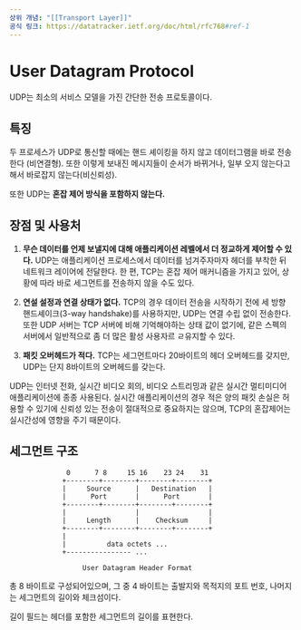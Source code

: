 ```yaml
---
상위 개념: "[[Transport Layer]]"
공식 링크: https://datatracker.ietf.org/doc/html/rfc768#ref-1
---
```

# User Datagram Protocol
UDP는 최소의 서비스 모델을 가진 간단한 전송 프로토콜이다.

## 특징
두 프로세스가 UDP로 통신할 때에는 핸드 셰이킹을 하지 않고 데이터그램을 바로 전송한다 (비연결형). 또한 이렇게 보내진 메시지들이 순서가 바뀌거나, 일부 오지 않는다고 해서 바로잡지 않는다(비신뢰성).

또한 UDP는 **혼잡 제어 방식을 포함하지 않는다.**

## 장점 및 사용처
1. **무슨 데이터를 언제 보낼지에 대해 애플리케이션 레벨에서 더 정교하게 제어할 수 있다.**
	UDP는 애플리케이션 프로세스에서 데이터를 넘겨주자마자 헤더를 부착한 뒤 네트워크 레이어에 전달한다. 한 편, TCP는 혼잡 제어 매커니즘을 가지고 있어, 상황에 따라 바로 세그먼트를 전송하지 않을 수도 있다.

2. **연설 설정과 연결 상태가 없다.**
	TCP의 경우 데이터 전송을 시작하기 전에 세 방향 핸드셰이크(3-way handshake)를 사용하지만, UDP는 연결 수립 없이 전송한다. 또한 UDP 서버는 TCP 서버에 비해 기억해야하는 상태 값이 없기에, 같은 스펙의 서버에서 일반적으로 좀 더 많은 활성 사용자르 ㄹ유지할 수 있다.

3. **패킷 오버헤드가 적다.**
	TCP는 세그먼트마다 20바이트의 헤더 오버헤드를 갖지만, UDP는 단지 8바이트의 오버헤드를 갖는다.

UDP는 인터넷 전화, 실시간 비디오 회의, 비디오 스트리밍과 같은 실시간 멀티미디어 애플리케이션에 종종 사용된다. 실시간 애플리케이션의 경우 적은 양의 패킷 손실은 허용할 수 있기에 신뢰성 있는 전송이 절대적으로 중요하지는 않으며, TCP의 혼잡제어는 실시간성에 영향을 주기 때문이다.

## 세그먼트 구조



                  0      7 8     15 16    23 24    31
                 +--------+--------+--------+--------+
                 |     Source      |   Destination   |
                 |      Port       |      Port       |
                 +--------+--------+--------+--------+
                 |                 |                 |
                 |     Length      |    Checksum     |
                 +--------+--------+--------+--------+
                 |
                 |          data octets ...
                 +---------------- ...

                      User Datagram Header Format


총 8 바이트로 구성되어있으며, 그 중 4 바이트는 출발지와 목적지의 포트 번호, 나머지는 세그먼트의 길이와 체크섬이다.

길이 필드는 헤더를 포함한 세그먼트의 길이를 표현한다.
